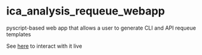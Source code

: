 # ica_analysis_requeue_webapp
pyscript-based web app that allows a user to generate CLI and API requeue templates

See [here](https://keneng87.pyscriptapps.com/ica-analysis-requeue/latest/) to interact with it live
